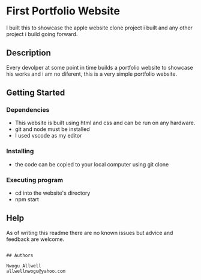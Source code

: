 # First Portfolio Website

I built this to showcase the apple website clone project i built and any other project i build going forward.

## Description

Every devolper at some point in time builds a portfolio website to showcase his works and i am no diferent, this is a very simple portfolio website.

## Getting Started

### Dependencies

* This website is built using html and css and can be run on any hardware.
* git and node must be installed
* I used vscode as my editor


### Installing

* the code can be copied to your local computer using git clone

### Executing program

* cd into the website's directory
* npm start

## Help

As of writing this readme there are no known issues but advice and feedback are welcome.
```

## Authors

Nwogu Allwell  
allwellnwogu@yahoo.com




